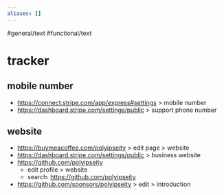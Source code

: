 ```yaml
---
aliases: []
---
```


#general/text #functional/text

# tracker

## mobile number

- https://connect.stripe.com/app/express#settings > mobile number
- https://dashboard.stripe.com/settings/public > support phone number

## website

- https://buymeacoffee.com/polyipseity > edit page > website
- https://dashboard.stripe.com/settings/public > business website
- https://github.com/polyipseity
	- edit profile > website
	- search: https://github.com/polyipseity
- https://github.com/sponsors/polyipseity > edit > introduction
